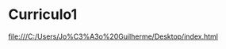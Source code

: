 # Curriculo1
[file:///C:/Users/Jo%C3%A3o%20Guilherme/Desktop/index.html](https://joaooguilherme.github.io/Curriculo1/)
